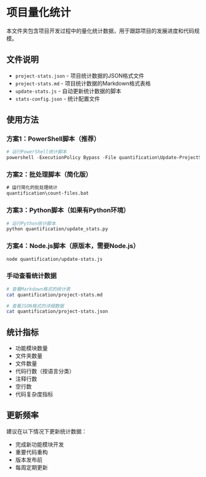 # 项目量化统计

本文件夹包含项目开发过程中的量化统计数据，用于跟踪项目的发展进度和代码规模。

## 文件说明

- `project-stats.json` - 项目统计数据的JSON格式文件
- `project-stats.md` - 项目统计数据的Markdown格式表格
- `update-stats.js` - 自动更新统计数据的脚本
- `stats-config.json` - 统计配置文件

## 使用方法

### 方案1：PowerShell脚本（推荐）
```powershell
# 运行PowerShell统计脚本
powershell -ExecutionPolicy Bypass -File quantification\Update-ProjectStats.ps1
```

### 方案2：批处理脚本（简化版）
```cmd
# 运行简化的批处理统计
quantification\count-files.bat
```

### 方案3：Python脚本（如果有Python环境）
```bash
# 运行Python统计脚本
python quantification/update_stats.py
```

### 方案4：Node.js脚本（原版本，需要Node.js）
```bash
node quantification/update-stats.js
```

### 手动查看统计数据
```bash
# 查看Markdown格式的统计表
cat quantification/project-stats.md

# 查看JSON格式的详细数据
cat quantification/project-stats.json
```

## 统计指标

- 功能模块数量
- 文件夹数量
- 文件数量
- 代码行数（按语言分类）
- 注释行数
- 空行数
- 代码复杂度指标

## 更新频率

建议在以下情况下更新统计数据：
- 完成新功能模块开发
- 重要代码重构
- 版本发布前
- 每周定期更新 